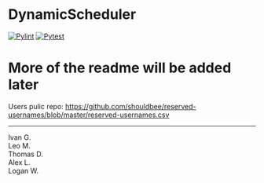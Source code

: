 # DynamicScheduler
[![Pylint](https://github.com/ChicoState/DynamicScheduler/actions/workflows/pylint.yml/badge.svg?branch=main&event=pull_request)](https://github.com/ChicoState/DynamicScheduler/actions/workflows/pylint.yml)
[![Pytest](https://github.com/ChicoState/DynamicScheduler/actions/workflows/pytest.yml/badge.svg?branch=main&event=push)](https://github.com/ChicoState/DynamicScheduler/actions/workflows/pytest.yml)

# More of the readme will be added later

Users pulic repo: https://github.com/shouldbee/reserved-usernames/blob/master/reserved-usernames.csv

---

Ivan G.  
Leo M.  
Thomas D.  
Alex L.  
Logan W.
